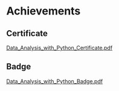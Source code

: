 

# Achievements
## Certificate
[Data_Analysis_with_Python_Certificate.pdf](https://prod-files-secure.s3.us-west-2.amazonaws.com/03e82b26-cccb-4906-bb56-adabcbdc0655/1aa3a050-2338-4a85-85d5-899bad17a31c/Data_Analysis_with_Python_Certificate.pdf?X-Amz-Algorithm=AWS4-HMAC-SHA256&X-Amz-Content-Sha256=UNSIGNED-PAYLOAD&X-Amz-Credential=ASIAZI2LB466VA7PRACD%2F20250203%2Fus-west-2%2Fs3%2Faws4_request&X-Amz-Date=20250203T221330Z&X-Amz-Expires=3600&X-Amz-Security-Token=IQoJb3JpZ2luX2VjEAYaCXVzLXdlc3QtMiJIMEYCIQCt2XsD11x7UTGwMz%2F5R%2B%2FMJXrCNoaCVYQIJjdiG9J52AIhAOhy6LWxN0DYjFfo4k2QmIcm2nTy8TbMVbFky9ZtQFJ6Kv8DCB8QABoMNjM3NDIzMTgzODA1IgymqEyUWpKc1mrV12Yq3AP9kCztO7vqplDlTRsaWvudelK%2BurdMU9M9YJt69MEMW5287oMmta9mK4%2FblPUm5xjRx6sYlKJsIkbwn%2FlDTAeXxbrXKT6K7DUNvf0jwTvoPzFW4JtamNvr7TxGL%2FbMreXSAYLZzRYrNeHHw1ZDPK75q2BJci6K622Wa1SdkrZm2PzS4eeIfUtLu9rTp7OQ7LoiYr1AEcPNx7L1IqpRzB7fJgJb4O3onzjInauBvJ%2BlJD%2Famrb346a%2Fs0zJmJ2blxy7qagUxLXDHINv5g4IiKXajCcQ7E34LlQEAeJBvGVmX2mSajIV0N4kiwqh163Q8nkxvWBRHEFdP0VVgJLhl0CqLT%2B2UE8jdkIKKaBpWP%2B10ut5Yh8%2FPWe3hYuSNsWZFYIRwZobieWbJuGT7sL8UtLyP6xayexPRcA35Bb11BVA9oj9Ahr%2B%2FB4B6DuNqaVfdSmX6fBV7u5Sxx6rXoSpcRrq7sp%2FYJmlGWXWLuf%2FV25WMwGOdJtMtN0oQjrP1cnwdS0hSP4jV49X%2FMf6s1VGdW7hmvO%2BVZCR3Ptuz4bdVU7F%2FtVcNURB7RCcODzJqbJmYeLc6BLtpGWtPQqKfJRtyrKuvcyIepvyhJcAIZTds4VjQqTXEX0FjUC5Mxkv3jCJ94S9BjqkARxyiP67K%2FSEtMUY%2FFXcHHvCChZkGxJmIBiZp7BjN%2FKhXJtbxUpiMICVUBAnR0ZZAOTfQZkJdqRA%2FKdaR%2FD3fSBL5IkgxVd27GoWKGwCboI6ztbYD24HuWZUyZmjrSWqb8eEpIHhGaN3AE4jhpEegPHa9PR2cpAdVtEpmqCGAlNqpC8hCWy1a5t1I6BcGc%2F3r6fw2D%2BCapJHNKrK9w2maKPwGPfP&X-Amz-Signature=4fae1f9747bbd435835f34604181e916b6c4cc7e66ae5abdc169699ea4a89d53&X-Amz-SignedHeaders=host&x-id=GetObject)
## Badge
[Data_Analysis_with_Python_Badge.pdf](https://prod-files-secure.s3.us-west-2.amazonaws.com/03e82b26-cccb-4906-bb56-adabcbdc0655/4fa9bcf8-b584-40dd-8775-c0bfadf6a6f0/Data_Analysis_with_Python_Badge.pdf?X-Amz-Algorithm=AWS4-HMAC-SHA256&X-Amz-Content-Sha256=UNSIGNED-PAYLOAD&X-Amz-Credential=ASIAZI2LB466VA7PRACD%2F20250203%2Fus-west-2%2Fs3%2Faws4_request&X-Amz-Date=20250203T221330Z&X-Amz-Expires=3600&X-Amz-Security-Token=IQoJb3JpZ2luX2VjEAYaCXVzLXdlc3QtMiJIMEYCIQCt2XsD11x7UTGwMz%2F5R%2B%2FMJXrCNoaCVYQIJjdiG9J52AIhAOhy6LWxN0DYjFfo4k2QmIcm2nTy8TbMVbFky9ZtQFJ6Kv8DCB8QABoMNjM3NDIzMTgzODA1IgymqEyUWpKc1mrV12Yq3AP9kCztO7vqplDlTRsaWvudelK%2BurdMU9M9YJt69MEMW5287oMmta9mK4%2FblPUm5xjRx6sYlKJsIkbwn%2FlDTAeXxbrXKT6K7DUNvf0jwTvoPzFW4JtamNvr7TxGL%2FbMreXSAYLZzRYrNeHHw1ZDPK75q2BJci6K622Wa1SdkrZm2PzS4eeIfUtLu9rTp7OQ7LoiYr1AEcPNx7L1IqpRzB7fJgJb4O3onzjInauBvJ%2BlJD%2Famrb346a%2Fs0zJmJ2blxy7qagUxLXDHINv5g4IiKXajCcQ7E34LlQEAeJBvGVmX2mSajIV0N4kiwqh163Q8nkxvWBRHEFdP0VVgJLhl0CqLT%2B2UE8jdkIKKaBpWP%2B10ut5Yh8%2FPWe3hYuSNsWZFYIRwZobieWbJuGT7sL8UtLyP6xayexPRcA35Bb11BVA9oj9Ahr%2B%2FB4B6DuNqaVfdSmX6fBV7u5Sxx6rXoSpcRrq7sp%2FYJmlGWXWLuf%2FV25WMwGOdJtMtN0oQjrP1cnwdS0hSP4jV49X%2FMf6s1VGdW7hmvO%2BVZCR3Ptuz4bdVU7F%2FtVcNURB7RCcODzJqbJmYeLc6BLtpGWtPQqKfJRtyrKuvcyIepvyhJcAIZTds4VjQqTXEX0FjUC5Mxkv3jCJ94S9BjqkARxyiP67K%2FSEtMUY%2FFXcHHvCChZkGxJmIBiZp7BjN%2FKhXJtbxUpiMICVUBAnR0ZZAOTfQZkJdqRA%2FKdaR%2FD3fSBL5IkgxVd27GoWKGwCboI6ztbYD24HuWZUyZmjrSWqb8eEpIHhGaN3AE4jhpEegPHa9PR2cpAdVtEpmqCGAlNqpC8hCWy1a5t1I6BcGc%2F3r6fw2D%2BCapJHNKrK9w2maKPwGPfP&X-Amz-Signature=376052c5185ad42bf40fda2c7330614a9a6a2c8126d6bd3701350c11058496d9&X-Amz-SignedHeaders=host&x-id=GetObject)
